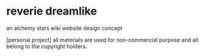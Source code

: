 # reverie dreamlike
an alchemy stars wiki website design concept

[personal project]
all materials are used for non-commercial purpose and all belong to the copyright holders.
